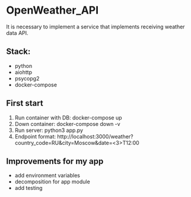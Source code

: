 # OpenWeather_API 

It is necessary to implement a service that implements receiving
weather data API.

## Stack: 
* python
* aiohttp
* psycopg2
* docker-compose

## First start

1. Run container with DB: docker-compose up
2. Down container: docker-compose down -v
3. Run server: python3 app.py
4. Endpoint format: http://localhost:3000/weather?country_code=RU&city=Moscow&date=<3>T12:00

## Improvements for my app

* add environment variables
* decomposition for app module
* add testing